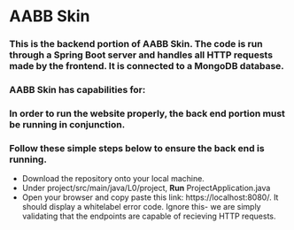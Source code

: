 # AABB Skin

### This is the backend portion of AABB Skin. The code is run through a Spring Boot server and handles all HTTP requests made by the frontend. It is connected to a MongoDB database.

### AABB Skin has capabilities for:

### 

### In order to run the website properly, the back end portion must be running in conjunction. 
### Follow these simple steps below to ensure the back end is running.
- Download the repository onto your local machine.
- Under project/src/main/java/L0/project, <b>Run</b> ProjectApplication.java
- Open your browser and copy paste this link: https://localhost:8080/. It should display a whitelabel error code. Ignore this- we are simply validating that the endpoints are capable of recieving HTTP requests.

